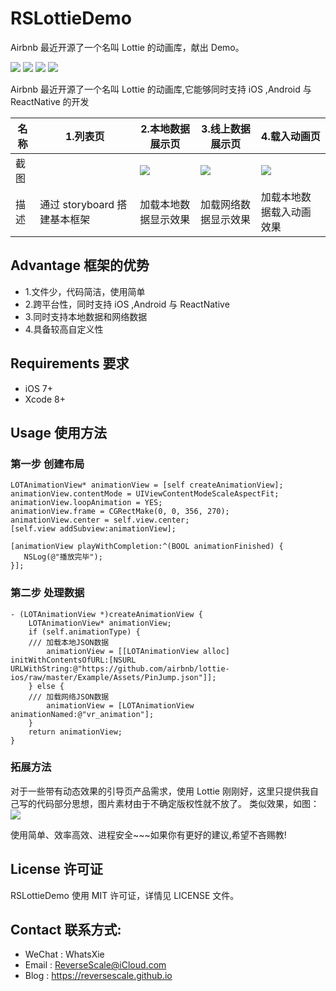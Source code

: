 # RSLottieDemo
Airbnb 最近开源了一个名叫 Lottie 的动画库，献出 Demo。

![](https://img.shields.io/badge/platform-iOS-red.svg) 
![](https://img.shields.io/badge/language-Objective--C-orange.svg) 
![](https://img.shields.io/badge/download-4.1MB-brightgreen.svg)
![](https://img.shields.io/badge/license-MIT%20License-brightgreen.svg) 

Airbnb 最近开源了一个名叫 Lottie 的动画库,它能够同时支持 iOS ,Android 与 ReactNative 的开发

| 名称 |1.列表页 |2.本地数据展示页 |3.线上数据展示页 |4.载入动画页
| ------------- | ------------- | ------------- | ------------- | ------------- |
| 截图 | ![]() | ![](http://og1yl0w9z.bkt.clouddn.com/17-8-16/50045594.jpg) | ![](http://og1yl0w9z.bkt.clouddn.com/17-8-1/34650330.jpg) | ![](http://og1yl0w9z.bkt.clouddn.com/17-8-16/4999533.jpg) |
| 描述 | 通过 storyboard 搭建基本框架 | 加载本地数据显示效果 | 加载网络数据显示效果 | 加载本地数据载入动画效果 |


## Advantage 框架的优势
* 1.文件少，代码简洁，使用简单
* 2.跨平台性，同时支持 iOS ,Android 与 ReactNative
* 3.同时支持本地数据和网络数据
* 4.具备较高自定义性

## Requirements 要求
* iOS 7+
* Xcode 8+


## Usage 使用方法
### 第一步 创建布局
```
LOTAnimationView* animationView = [self createAnimationView];
animationView.contentMode = UIViewContentModeScaleAspectFit;
animationView.loopAnimation = YES;
animationView.frame = CGRectMake(0, 0, 356, 270);
animationView.center = self.view.center;
[self.view addSubview:animationView];
    
[animationView playWithCompletion:^(BOOL animationFinished) {
   NSLog(@"播放完毕");
}];
```
### 第二步 处理数据
```
- (LOTAnimationView *)createAnimationView {
    LOTAnimationView* animationView;
    if (self.animationType) {
    /// 加载本地JSON数据
        animationView = [[LOTAnimationView alloc] initWithContentsOfURL:[NSURL URLWithString:@"https://github.com/airbnb/lottie-ios/raw/master/Example/Assets/PinJump.json"]]; 
    } else {
    /// 加载网络JSON数据
        animationView = [LOTAnimationView animationNamed:@"vr_animation"];
    }
    return animationView;
}
```
### 拓展方法
对于一些带有动态效果的引导页产品需求，使用 Lottie 刚刚好，这里只提供我自己写的代码部分思想，图片素材由于不确定版权性就不放了。
类似效果，如图：
![](http://og1yl0w9z.bkt.clouddn.com/17-8-1/8008591.jpg)

使用简单、效率高效、进程安全~~~如果你有更好的建议,希望不吝赐教!


## License 许可证
RSLottieDemo 使用 MIT 许可证，详情见 LICENSE 文件。


## Contact 联系方式:
* WeChat : WhatsXie
* Email : ReverseScale@iCloud.com
* Blog : https://reversescale.github.io
